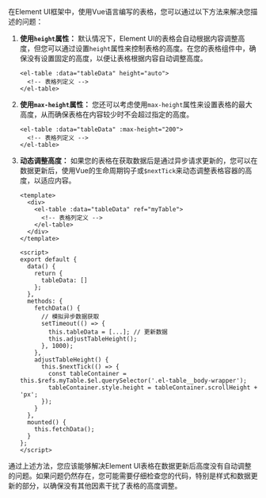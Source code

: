 在Element UI框架中，使用Vue语言编写的表格，您可以通过以下方法来解决您描述的问题：

1. **使用`height`属性：** 默认情况下，Element UI的表格会自动根据内容调整高度，但您可以通过设置`height`属性来控制表格的高度。在您的表格组件中，确保没有设置固定的高度，以便让表格根据内容自动调整高度。

   ```vue
   <el-table :data="tableData" height="auto">
     <!-- 表格列定义 -->
   </el-table>
   ```

2. **使用`max-height`属性：** 您还可以考虑使用`max-height`属性来设置表格的最大高度，从而确保表格在内容较少时不会超过指定的高度。

   ```vue
   <el-table :data="tableData" :max-height="200">
     <!-- 表格列定义 -->
   </el-table>
   ```

3. **动态调整高度：** 如果您的表格在获取数据后是通过异步请求更新的，您可以在数据更新后，使用Vue的生命周期钩子或`$nextTick`来动态调整表格容器的高度，以适应内容。

   ```vue
   <template>
     <div>
       <el-table :data="tableData" ref="myTable">
         <!-- 表格列定义 -->
       </el-table>
     </div>
   </template>

   <script>
   export default {
     data() {
       return {
         tableData: []
       };
     },
     methods: {
       fetchData() {
         // 模拟异步数据获取
         setTimeout(() => {
           this.tableData = [...]; // 更新数据
           this.adjustTableHeight();
         }, 1000);
       },
       adjustTableHeight() {
         this.$nextTick(() => {
           const tableContainer = this.$refs.myTable.$el.querySelector('.el-table__body-wrapper');
           tableContainer.style.height = tableContainer.scrollHeight + 'px';
         });
       }
     },
     mounted() {
       this.fetchData();
     }
   };
   </script>
   ```

通过上述方法，您应该能够解决Element UI表格在数据更新后高度没有自动调整的问题。如果问题仍然存在，您可能需要仔细检查您的代码，特别是样式和数据更新的部分，以确保没有其他因素干扰了表格的高度调整。
